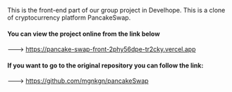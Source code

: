 This is the front-end part of our group project in Develhope. This is a clone of cryptocurrency platform PancakeSwap.


#### You can view the project online from the link below



---> https://pancake-swap-front-2phy56dpe-tr2cky.vercel.app






#### If you want to go to the original repository you can follow the link:

---> https://github.com/mgnkgn/pancakeSwap
